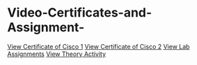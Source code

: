 # Video-Certificates-and-Assignment-
[View Certificate of Cisco 1](./EDS%20certificate%20cisco%201.pdf)
[View Certificate of Cisco 2](./EDS%20certificate%20cisco%202.pdf)
[View Lab Assignments](./EDS%20Lab%20Assignments.pdf)
[View Theory Activity](./EDS%20Theory%20Assignment.pdf)
